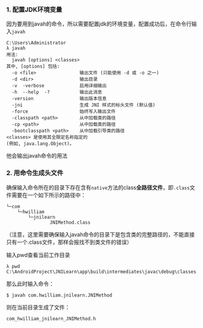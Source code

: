 ### 1. 配置JDK环境变量

因为要用到javah的命令，所以需要配置jdk的环境变量，配置成功后，在命令行输入`javah`

``` shell
C:\Users\Administrator
λ javah
用法:
  javah [options] <classes>
其中, [options] 包括:
  -o <file>                输出文件 (只能使用 -d 或 -o 之一)
  -d <dir>                 输出目录
  -v  -verbose             启用详细输出
  -h  --help  -?           输出此消息
  -version                 输出版本信息
  -jni                     生成 JNI 样式的标头文件 (默认值)
  -force                   始终写入输出文件
  -classpath <path>        从中加载类的路径
  -cp <path>               从中加载类的路径
  -bootclasspath <path>    从中加载引导类的路径
<classes> 是使用其全限定名称指定的
(例如, java.lang.Object)。
```

他会输出javah命令的用法



### 2. 用命令生成头文件

确保输入命令所在的目录下存在含有`native`方法的class**全路径文件**，即`.class`文件需要在一个如下所示的路径中：

``` shell
└─com
    └─hwilliam
        └─jnilearn
                JNIMethod.class
```

（注意，这里需要确保输入javah命令的目录下是包含类的完整路径的，不能直接只有一个.class文件，那样会报找不到类文件的错误）



输入pwd查看当前工作目录

``` shell
λ pwd
C:\AndroidProject\JNILearn\app\build\intermediates\javac\debug\classes
```



那么此时输入命令：

``` shell
$ javah com.hwilliam.jnilearn.JNIMethod
```

则在当前目录生成了文件：

`com_hwilliam_jnilearn_JNIMethod.h`

